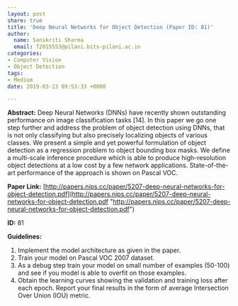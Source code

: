 ```yaml
---
layout: post
share: true
title: 'Deep Neural Networks for Object Detection (Paper ID: 81)'
author:
  name: Sanskriti Sharma
  email: f2015553@pilani.bits-pilani.ac.in
categories:
- Computer Vision
- Object Detection
tags:
- Medium
date: 2019-03-23 09:53:33 +0000

---
```

**Abstract:** Deep Neural Networks (DNNs) have recently shown outstanding performance on image classification tasks \[14\]. In this paper we go one step further and address the problem of object detection using DNNs, that is not only classifying but also precisely localizing objects of various classes. We present a simple and yet powerful formulation of object detection as a regression problem to object bounding box masks. We define a multi-scale inference procedure which is able to produce high-resolution object detections at a low cost by a few network applications. State-of-the-art performance of the approach is shown on Pascal VOC.

**Paper Link:** [http://papers.nips.cc/paper/5207-deep-neural-networks-for-object-detection.pdf](http://papers.nips.cc/paper/5207-deep-neural-networks-for-object-detection.pdf "http://papers.nips.cc/paper/5207-deep-neural-networks-for-object-detection.pdf")

**ID:** 81

**Guidelines:** 

1. Implement the model architecture as given in the paper.
2. Train your model on Pascal VOC 2007 dataset.
3. As a debug step train your model on small number of examples (50-100) and see if you model is able to overfit on those examples.
4. Obtain the learning curves showing the validation and training loss after each epoch. Report your final results in the form of average Intersection Over Union (IOU) metric.